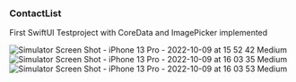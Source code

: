 ### ContactList
First SwiftUI Testproject with CoreData and ImagePicker implemented

![Simulator Screen Shot - iPhone 13 Pro - 2022-10-09 at 15 52 42 Medium](https://user-images.githubusercontent.com/99251460/194761493-96148d7c-ba14-45a0-bd79-9bbda47ee0a2.jpeg)
![Simulator Screen Shot - iPhone 13 Pro - 2022-10-09 at 16 03 35 Medium](https://user-images.githubusercontent.com/99251460/194761495-22623201-3101-411a-8a84-ff316d1219ea.jpeg)
![Simulator Screen Shot - iPhone 13 Pro - 2022-10-09 at 16 03 53 Medium](https://user-images.githubusercontent.com/99251460/194761497-f8a02d20-c7c6-4c45-848a-abe99a234ae1.jpeg)
